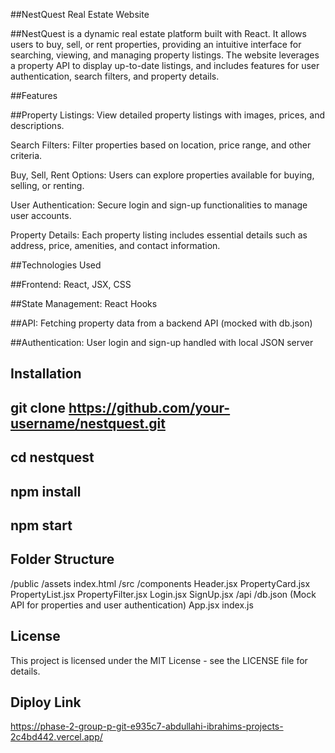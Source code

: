 ##NestQuest Real Estate Website

##NestQuest is a dynamic real estate platform built with React. It allows users to buy, sell, or rent properties, providing an intuitive interface for searching, viewing, and managing property listings. The website leverages a property API to display up-to-date listings, and includes features for user authentication, search filters, and property details.

##Features

##Property Listings: View detailed property listings with images, prices, and descriptions.

Search Filters: Filter properties based on location, price range, and other criteria.

Buy, Sell, Rent Options: Users can explore properties available for buying, selling, or renting.

User Authentication: Secure login and sign-up functionalities to manage user accounts.

Property Details: Each property listing includes essential details such as address, price, amenities, and contact information.

##Technologies Used

##Frontend: React, JSX, CSS

##State Management: React Hooks

##API: Fetching property data from a backend API (mocked with db.json)

##Authentication: User login and sign-up handled with local JSON server


## Installation

## git clone https://github.com/your-username/nestquest.git
## cd nestquest
## npm install
## npm start

## Folder Structure
/public
  /assets
  index.html
/src
  /components
    Header.jsx
    PropertyCard.jsx
    PropertyList.jsx
    PropertyFilter.jsx
    Login.jsx
    SignUp.jsx
  /api
    /db.json (Mock API for properties and user authentication)
  App.jsx
  index.js

  ## License
  This project is licensed under the MIT License - see the LICENSE file for details.

  ## Diploy Link 
  https://phase-2-group-p-git-e935c7-abdullahi-ibrahims-projects-2c4bd442.vercel.app/

  




